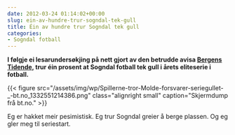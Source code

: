 ```yaml
---
date: 2012-03-24 01:14:02+00:00
slug: ein-av-hundre-trur-sogndal-tek-gull
title: Éin av hundre trur Sogndal tek gull
categories:
- Sogndal fotball
---
```


**I følgje ei lesarundersøkjing på nett gjort av den betrudde avisa [Bergens Tidende](http://fotball.bt.no/eliteserien/article229420.ece), trur éin prosent at Sogndal fotball tek gull i årets eliteserie i fotball.**

{{< figure src="/assets/img/wp/Spillerne-tror-Molde-forsvarer-seriegullet-_-bt.no_1332551214386.png" class="alignright small" caption="Skjermdump frå bt.no." >}}

<!--more-->

Eg er hakket meir pesimistisk. Eg trur Sogndal greier å berge plassen. Og eg gler meg til seriestart.
